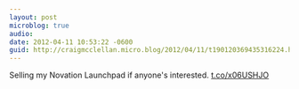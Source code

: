 ```yaml
---
layout: post
microblog: true
audio: 
date: 2012-04-11 10:53:22 -0600
guid: http://craigmcclellan.micro.blog/2012/04/11/t190120369435316224.html
---
```

Selling my Novation Launchpad if anyone's interested.
[t.co/x06USHJO](http://t.co/x06USHJO)
